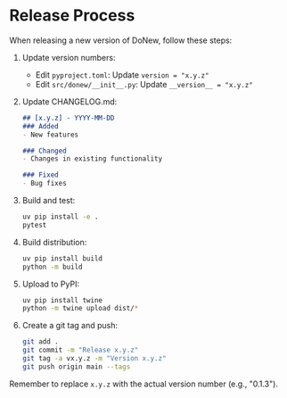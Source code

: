 # Release Process

When releasing a new version of DoNew, follow these steps:

1. Update version numbers:
   - Edit `pyproject.toml`: Update `version = "x.y.z"`
   - Edit `src/donew/__init__.py`: Update `__version__ = "x.y.z"`

2. Update CHANGELOG.md:
   ```markdown
   ## [x.y.z] - YYYY-MM-DD
   ### Added
   - New features
   
   ### Changed
   - Changes in existing functionality
   
   ### Fixed
   - Bug fixes
   ```

3. Build and test:
   ```bash
   uv pip install -e .
   pytest
   ```

4. Build distribution:
   ```bash
   uv pip install build
   python -m build
   ```

5. Upload to PyPI:
   ```bash
   uv pip install twine
   python -m twine upload dist/*
   ```

6. Create a git tag and push:
   ```bash
   git add .
   git commit -m "Release x.y.z"
   git tag -a vx.y.z -m "Version x.y.z"
   git push origin main --tags
   ```

Remember to replace `x.y.z` with the actual version number (e.g., "0.1.3"). 